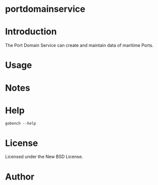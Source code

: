 # portdomainservice
Introduction
================
The Port Domain Service can create and maintain data of maritime Ports. 

Usage
================


Notes
================


Help
================

```gobench --help```

License
================

Licensed under the New BSD License.

Author
================
